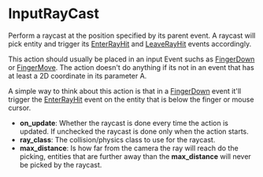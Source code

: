 # InputRayCast

Perform a raycast at the position specified by its parent event. A
raycast will pick entity and trigger its
[EnterRayHit](./Event/EnterRayHit) and [LeaveRayHit](./Event/LeaveRayHit)
events accordingly.

This action should usually be placed in an input Event suchs as
[FingerDown](./Event/FingerDown) or [FingerMove](./Event/FingerMove). The
action doesn't do anything if its not in an event that has at least a 2D
coordinate in its parameter A.

A simple way to think about this action is that in a
[FingerDown](./Event/FingerDown) event it'll trigger the
[EnterRayHit](./Event/EnterRayHit) event on the entity that is below the
finger or mouse cursor.

-   **on\_update**: Whether the raycast is done every time the action is
    updated. If unchecked the raycast is done only when the action
    starts.
-   **ray\_class**: The collision/physics class to use for the raycast.
-   **max\_distance**: Is how far from the camera the ray will reach do
    the picking, entities that are further away than the
    **max\_distance** will never be picked by the raycast.
